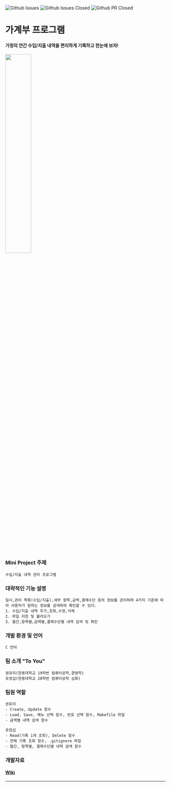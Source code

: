 ![Github Issues](https://img.shields.io/github/issues-raw/junglesub/hgu-oss-miniproject?color=87ceeb)
![Github Issues Closed](https://img.shields.io/github/issues-closed-raw/junglesub/hgu-oss-miniproject)
![Github PR Closed](https://img.shields.io/github/issues-pr-closed-raw/junglesub/hgu-oss-miniproject?color=00bb00)


**가계부 프로그램**
=============================
#### 가정의 연간 수입/지출 내역을 편리하게 기록하고 한눈에 보자!
<img src = "https://user-images.githubusercontent.com/70666097/117020441-684fe000-ad31-11eb-8d86-91c9f7ba079c.jpg" width="40% height=30%">

### Mini Project 주제
    수입/지출 내역 관리 프로그램
    
### 대략적인 기능 설명
    일시,관리 목록(수입/지출),세부 항목,금액,결제수단 등의 정보를 관리하며 4가지 기준에 따라 사용자가 원하는 정보를 검색하여 확인할 수 있다.
    1. 수입/지출 내역 추가,조회,수정,삭제
    2. 파일 저장 및 불러오기
    3. 월간,항목별,금액별,결제수단별 내역 검색 및 확인
    
### 개발 환경 및 언어
    C 언어
    
### 팀 소개 __"To You"__
    권유리(한동대학교 19학번 컴퓨터공학,경영학)
    유정섭(한동대학교 20학번 컴퓨터공학 심화)
    
### 팀원 역할
    권유리
    - Create, Update 함수
    - Load, Save, 메뉴 선택 함수, 번호 선택 함수, Makefile 파일
    - 금액별 내역 검색 함수
    
    유정섭
    - Read(기록 1개 조회), Delete 함수 
    - 전체 기록 조회 함수, .gitignore 파일
    - 월간, 항목별, 결제수단별 내역 검색 함수
    
### 개발자료
#### [Wiki](https://github.com/junglesub/hgu-oss-miniproject/wiki)
 
------------------------------------------------------------------
    
